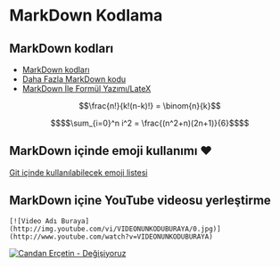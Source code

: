 # MarkDown Kodlama

## MarkDown kodları

- [MarkDown kodları](https://guides.github.com/features/mastering-markdown/)
- [Daha Fazla MarkDown kodu](https://paperhive.org/help/markdown)
- [MarkDown İle Formül Yazımı/LateX](https://en.wikibooks.org/wiki/LaTeX/Mathematics) 

```math
\frac{n!}{k!(n-k)!} = \binom{n}{k}
```

 ```math
 $$\sum_{i=0}^n i^2 = \frac{(n^2+n)(2n+1)}{6}$$
 ```

## MarkDown içinde emoji kullanımı :heart:
[Git içinde kullanılabilecek emoji listesi](https://gist.github.com/rxaviers/7360908)

## MarkDown içine YouTube videosu yerleştirme
```
[![Video Adı Buraya](http://img.youtube.com/vi/VIDEONUNKODUBURAYA/0.jpg)](http://www.youtube.com/watch?v=VIDEONUNKODUBURAYA)
```
[![Candan Erçetin - Değişiyoruz](http://img.youtube.com/vi/2ecLnNmiS2k/0.jpg)](http://www.youtube.com/watch?v=2ecLnNmiS2k)

